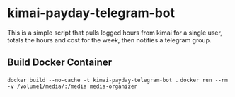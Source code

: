 # kimai-payday-telegram-bot
This is a simple script that pulls logged hours from kimai for a single user, totals the hours and cost for the week, then notifies a telegram group.

 ## Build Docker Container
`docker build --no-cache -t kimai-payday-telegram-bot .`
`docker run --rm -v /volume1/media/:/media media-organizer`
